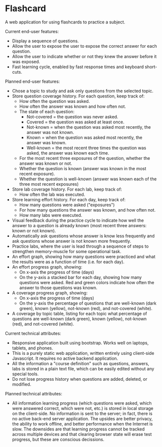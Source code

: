 # Flashcard

A web application for using flashcards to practice a subject.

Current end-user features:

* Display a sequence of questions.
* Allow the user to expose the user to expose the correct answer for each question.
* Allow the user to indicate whether or not they knew the answer before it was exposed.
* Fast learning cycle, enabled by fast response times and keyboard short-cuts.

Planned end-user features:
* Chose a topic to study and ask only questions from the selected topic.
* Store question coverage history. For each question, keep track of:
  * How often the question was asked.
  * How often the answer was known and how often not.
  * The state of each question:
    * Not-covered = the question was never asked.
    * Covered = the question was asked at least once.
    * Not-known = when the question was asked most recently, the answer was not known.
    * Known = when the question was asked most recently, the answer was known.
    * Well-known = the most recent three times the question was asked, the answer was known each time.
  * For the most recent three exposures of the question, whether the answer was known or not.
  * Whether the question is known (answer was known in the most recent exposure).
  * Whether the question is well-known (answer was known each of the three most recent exposures)
* Store lab coverage history. For each lab, keep track of:
  * How often the lab was executed.
* Store learning effort history. For each day, keep track of:
  * How many questions were asked ("exposures")
  * For how many questions the answer was known, and how often not.
  * How many labs were executed.
* Visual feedback during the practice cycle to indicate how well the answer to a question is already known (most recent three answers: known or not known).
* Automatically ask questions whose answer is know less frequently and ask questions whose answer is not known more frequently.
* Practice labs, where the user is lead through a sequence of steps to strengthen memory-muscle for some operational task.
* An effort graph, showing how many questions were practiced and what the results were as a function of time (i.e. for each day).
* An effort progress graph, showing:
  * On x-axis the progress of time (days) 
  * On the y-axis a stacked bar for each day, showing how many questions were asked. Red and green colors indicate how often the answer to those questions was known.
* A coverage progress graph, showing:
  * On x-axis the progress of time (days) 
  * On the y-axis the percentage of questions that are well-known (dark green), known (yellow), not-known (red), and not-covered (white).
* A coverage by topic table, listing for each topic what percentage of questions are well-known (dark green), known (yellow), not-known (red), and not-covered (white).
  

Current technical attributes:
* Responsive application built using bootstrap. Works well on laptops, tablets, and phones.
* This is a purely static web application, written entirely using client-side Javascript. It requires no active backend application.
* All the information a "course definition" such as questions, answers, labs is stored in a plain text file, which can be easily edited without any special tools.
* Do not lose progress history when questions are added, deleted, or modified.

Planned technical attributes:
* All information learning progress (which questions were asked, which were answered correct, which were not, etc.) is stored in local storage on the client-side. No information is sent to the server; in fact, there is no active back-end server application. The upsides are better privacy, the ability to work offline, and better performance when the Internet is slow. The downsides are that learning progress cannot be tracked across multiple devices and that clearing browser state will erase test progress, but these are conscious decissions.



